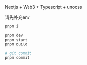 Nextjs + Web3 + Typescript + unocss

请先补充env

```bash
pnpm i

pnpm dev
pnpm start
pnpm build

# git commit
pnpm commit
```
